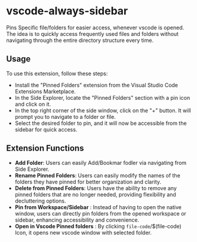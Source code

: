 # vscode-always-sidebar

Pins Specific file/folders for easier access, whenever vscode is opened. The idea is to quickly access frequently used files and folders without navigating through the entire directory structure every time.

## Usage

To use this extension, follow these steps:

- Install the "Pinned Folders" extension from the Visual Studio Code Extensions Marketplace.
- In the Side Explorer, locate the "Pinned Folders" section with a pin icon and click on it.
- In the top right corner of the side window, click on the "+" button. It will prompt you to navigate to a folder or file.
- Select the desired folder to pin, and it will now be accessible from the sidebar for quick access.


## Extension Functions

- **Add Folder**: Users can easily Add/Bookmar fodler via navigating from Side Explorer.
- **Rename Pinned Folders**: Users can easily modify the names of the folders they have pinned for better organization and clarity.
- **Delete from Pinned Folders**: Users have the ability to remove any pinned folders that are no longer needed, providing flexibility and decluttering options.
- **Pin from Workspace/Sidebar** : Instead of having to open the native window, users can directly pin folders from the opened workspace or sidebar, enhancing accessibility and convenience.
- **Open in Vscode Pinned folders** : By clicking `file-code`/$(file-code) Icon, it opens new vscode window with selected folder.
